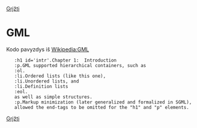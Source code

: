 <!-- markdownlint-disable-next-line MD041 -->
[Grįžti](../index.md)

# GML

Kodo pavyzdys iš [Wikipedia:GML][wiki:gml]

```gml
   :h1 id='intr'.Chapter 1:  Introduction
   :p.GML supported hierarchical containers, such as
   :ol.
   :li.Ordered lists (like this one),
   :li.Unordered lists, and
   :li.Definition lists
   :eol.
   as well as simple structures.
   :p.Markup minimization (later generalized and formalized in SGML),
   allowed the end-tags to be omitted for the "h1" and "p" elements.
```

[Grįžti](../index.md)

[wiki:gml]: <https://en.wikipedia.org/wiki/IBM_Generalized_Markup_Language#A_GML_script_example>

